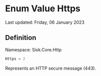 # Enum Value Https
Last updated: Friday, 06 January 2023

## Definition
Namespace: Sisk.Core.Http

```csharp
Https = 2
```

Represents an HTTP secure message (443).

